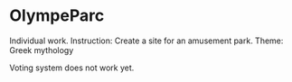 # OlympeParc
Individual work. Instruction: Create a site for an amusement park. Theme: Greek mythology


Voting system does not work yet.
